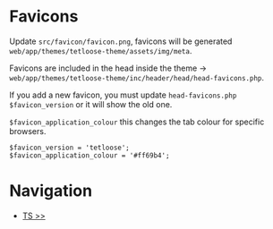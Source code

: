 # Favicons

Update `src/favicon/favicon.png`, favicons will be generated `web/app/themes/tetloose-theme/assets/img/meta`.

Favicons are included in the head inside the theme -> `web/app/themes/tetloose-theme/inc/header/head/head-favicons.php`.

If you add a new favicon, you must update `head-favicons.php` `$favicon_version` or it will show the old one.

`$favicon_application_colour` this changes the tab colour for specific browsers.

```
$favicon_version = 'tetloose';
$favicon_application_colour = '#ff69b4';
```

# Navigation

- [TS >>](ts.md)
